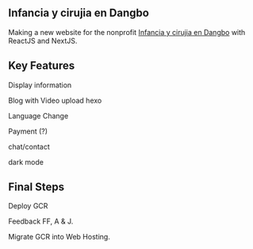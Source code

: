 ## Infancia y cirujia en Dangbo

Making a new website for the nonprofit [Infancia y cirujia en Dangbo](https://infanciaycirugiaendangbo.org/) with ReactJS and NextJS.

## Key Features

Display information

Blog with Video upload hexo

Language Change

Payment (?)

chat/contact

dark mode

## Final Steps

Deploy GCR

Feedback FF, A & J.

Migrate GCR into Web Hosting.